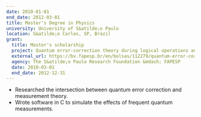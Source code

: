 ```yaml
---
date: 2010-01-01
end_date: 2012-03-01
title: Master's Degree in Physics
university: University of S&atilde;o Paulo
location: S&atilde;o Carlos, SP, Brazil
grant:
  title: Master's scholarship
  project: Quantum error-correction theory during logical operations and finite-duration syndrome measurements
  external_url: https://bv.fapesp.br/en/bolsas/112279/quantum-error-correction-theory-during-logical-operations-and-finite-duration-syndrome-measurements
  agency: The S&atilde;o Paulo Research Foundation &mdash; FAPESP
  date: 2010-03-01
  end_date: 2012-12-31
---
```

 - Researched the intersection between quantum error correction and measurement theory.
 - Wrote software in C to simulate the effects of frequent quantum measurements.
